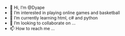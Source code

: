 - 👋 Hi, I’m @Dyape
- 👀 I’m interested in playing online games and basketball
- 🌱 I’m currently learning html, c# and python
- 💞️ I’m looking to collaborate on ...
- 📫 How to reach me ...

<!---
Dyape/Dyape is a ✨ special ✨ repository because its `README.md` (this file) appears on your GitHub profile.
You can click the Preview link to take a look at your changes.
--->
